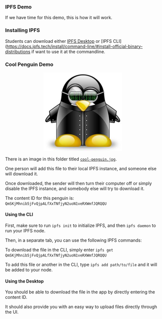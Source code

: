 ### IPFS Demo

If we have time for this demo, this is how it will work.

### Installing IPFS

Students can download either [IPFS Desktop](https://docs.ipfs.tech/install/ipfs-desktop)
or [IPFS CLI](https://docs.ipfs.tech/install/command-line/#install-official-binary-distributions
if want to use it at the commandline.


### Cool Penguin Demo

<p align="center">
	<img src="./cool-penguin.jpg"></img>
</div>


There is an image in this folder titled [`cool-penguin.jpg`](./cool-penguin.jpg).

One person will add this file to their local IPFS instance, and someone else will download it.

Once downloaded, the sender will then turn their computer off or simply disable the IPFS instance,
and somebody else will try to download it.

The content ID for this penguin is: `QmSKjMhnib5jFvQjpALfXxTNfjyN2uoN1veRXWmfJQRQQU`

#### Using the CLI

First, make sure to run `ipfs init` to initialize IPFS, and then `ipfs daemon`
to run your IPFS node. 

Then, in a separate tab, you can use the following IPFS commands:

To download the file in the CLI, simply enter `ipfs get QmSKjMhnib5jFvQjpALfXxTNfjyN2uoN1veRXWmfJQRQQU`

To add this file or another in the CLI, type `ipfs add path/to/file` and it will
be added to your node.

#### Using the Desktop

You should be able to download the file in the app by directly entering the content ID.

It should also provide you with an easy way to upload files directly through the UI.

